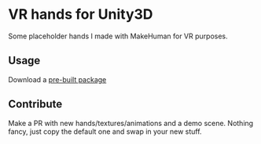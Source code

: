 VR hands for Unity3D
====================
Some placeholder hands I made with MakeHuman for VR purposes.

Usage
-----
Download a [pre-built package](https://github.com/awentzonline/UnityVRHands/releases)

Contribute
----------
Make a PR with new hands/textures/animations and a demo scene.
Nothing fancy, just copy the default one and swap in your new stuff. 
